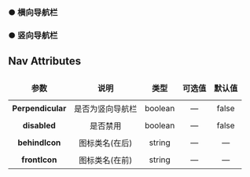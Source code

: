
<script lang="ts" setup>
    import nav1 from './Nav1.vue'
    import nav2 from './Nav2.vue'
</script>
### ● 横向导航栏 
<nav1/> 

### ● 竖向导航栏 
<nav2/> 

<style>
    table{
        width: 100%; 
    }
    th {
        height: 50px;
    }
    td {
        height: 35px;
    }
    table, th, td {
        border: 1px solid var(--default-border-color);
        border-collapse: collapse;
    }
</style>

## Nav Attributes
|      **参数**      | 说明                                   |   类型   | 可选值                                                    | 默认值 |
| :----------------: | :---------------------------------:   | :------: | :------------------------------------------:            | :-------: |
| **Perpendicular**      | 是否为竖向导航栏                    |  boolean  | —| false|        |
|  **disabled**         | 是否禁用                          |  boolean  | —| false|
|   **behindIcon**     | 图标类名(在后)                             |  string   | — | 	—   |
|  **frontIcon**          | 图标类名(在前)                               |  string   | — | 	—   |
